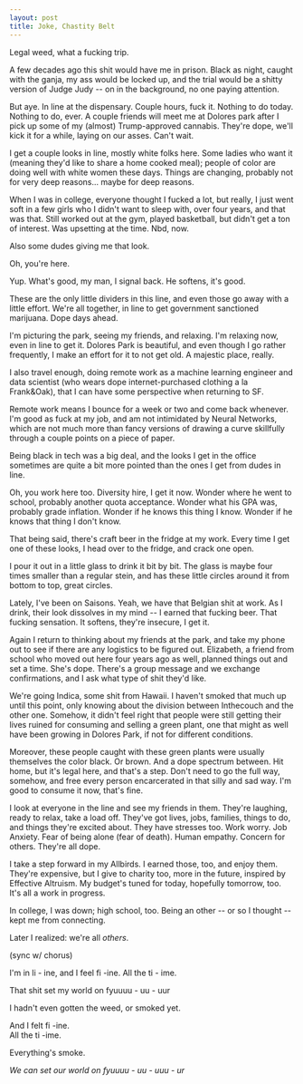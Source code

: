 ```yaml
---
layout: post
title: Joke, Chastity Belt
---
```



Legal weed, what a fucking trip. 

A few decades ago this shit would have me in prison. Black as night, caught with the ganja, my ass would be locked up, and the trial would be a shitty version of Judge Judy -- on in the background, no one paying attention. 

But aye. In line at the dispensary. Couple hours, fuck it. Nothing to do today. Nothing to do, ever. A couple friends will meet me at Dolores park after I pick up some of my (almost) Trump-approved cannabis. They're dope, we'll kick it for a while, laying on our asses. Can't wait.

I get a couple looks in line, mostly white folks here. Some ladies who want it (meaning they'd like to share a home cooked meal); people of color are doing well with white women these days. Things are changing, probably not for very deep reasons... maybe for deep reasons. 

When I was in college, everyone thought I fucked a lot, but really, I just went soft in a few girls who I didn't want to sleep with, over four years, and that was that. Still worked out at the gym, played basketball, but didn't get a ton of interest. Was upsetting at the time. Nbd, now. 

Also some dudes giving me that look. 

Oh, you're here. 

Yup. What's good, my man, I signal back. He softens, it's good. 

These are the only little dividers in this line, and even those go away with a little effort. We're all together, in line to get government sanctioned marijuana. Dope days ahead.
 
I'm picturing the park, seeing my friends, and relaxing. I'm relaxing now, even in line to get it. Dolores Park is beautiful, and even though I go rather frequently, I make an effort for it to not get old. A majestic place, really. 

I also travel enough, doing remote work as a machine learning engineer and data scientist (who wears dope internet-purchased clothing a la Frank&Oak), that I can have some perspective when returning to SF.

Remote work means I bounce for a week or two and come back whenever. I'm good as fuck at my job, and am not intimidated by Neural Networks, which are not much more than fancy versions of drawing a curve skillfully through a couple points on a piece of paper.  

Being black in tech was a big deal, and the looks I get in the office sometimes are quite a bit more  pointed than the ones I get from dudes in line.  

Oh, you work here too. Diversity hire, I get it now. Wonder where he went to school, probably another quota acceptance. Wonder what his GPA was, probably grade inflation. Wonder if he knows this thing I know. Wonder if he knows that thing I don't know. 

That being said, there's craft beer in the fridge at my work. Every time I get one of these looks, I head over to the fridge, and crack one open. 

I pour it out in a little glass to drink it bit by bit. The glass is maybe four times smaller than a regular stein, and has these little circles around it from bottom to top, great circles. 

Lately, I've been on Saisons. Yeah, we have that Belgian shit at work. As I drink, their look dissolves in my mind -- I earned that fucking beer. That fucking sensation. It softens, they're insecure, I get it. 

Again I return to thinking about my friends at the park, and take my phone out to see if there are any logistics to be figured out. Elizabeth, a friend from school who moved out here four years ago as well, planned things out and set a time. She's dope. There's a group message and we exchange confirmations, and I ask what type of shit they'd like. 

We're going Indica, some shit from Hawaii. I haven't smoked that much up until this point, only knowing about the division between Inthecouch and the other one. Somehow, it didn't feel right that people were still getting their lives ruined for consuming and selling a green plant, one that might as well have been growing in Dolores Park, if not for different conditions.

Moreover, these people caught with these green plants were usually themselves the color black. Or brown. And a dope spectrum between.  Hit home, but it's legal here, and that's a step. Don't need to go the full way, somehow, and free every person encarcerated in that silly and sad way. I'm good to consume it now, that's fine. 

I look at everyone in the line and see my friends in them. They're laughing, ready to relax, take a load off. They've got lives, jobs, families, things to do, and things they're excited about. They have stresses too. Work worry. Job Anxiety. Fear of being alone (fear of death). Human empathy. Concern for others. They're all dope. 

I take a step forward in my Allbirds. I earned those, too, and enjoy them. They're expensive, but I give to charity too, more in the future, inspired by Effective Altruism. My budget's tuned for today, hopefully tomorrow, too. It's all a work in progress. 

In college, I was down; high school, too. Being an other -- or so I thought -- kept me from connecting. 

Later I realized: we're all _others_. 

(sync w/ chorus)

I'm in li - ine,
	 and I feel fi -ine.
	 		All the ti - ime. 

That shit set my world on fyuuuu - uu - uur 

I hadn't even gotten the weed, or smoked yet.

And I felt fi -ine.  
	All the ti -ime. 

Everything's smoke.  

_We can set our world on fyuuuu - uu - uuu - ur_
